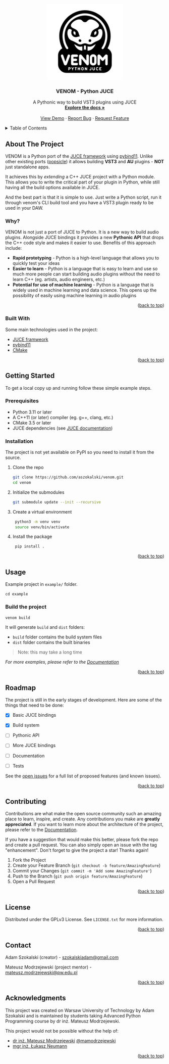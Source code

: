 <!-- PROJECT LOGO -->
<br />
<div align="center">
  <a href="https://github.com/aszokalski/venom">
    <img src="docs/images/venom-logo.png" alt="Logo" width="240" height="240">
  </a>

<h3 align="center">VENOM - Python JUCE</h3>

  <p align="center">
    A Pythonic way to build VST3 plugins using JUCE
    <br />
    <a href="https://aszokalski.github.io/venom/readme.html"><strong>Explore the docs »</strong></a>
    <br />
    <br />
    <a href="">View Demo</a>
    ·
    <a href="https://github.com/aszokalski/venom/issues/new">Report Bug</a>
    ·
    <a href="https://github.com/aszokalski/venom/issues/new">Request Feature</a>
  </p>
</div>



<!-- TABLE OF CONTENTS -->
<details>
  <summary>Table of Contents</summary>
  <ol>
    <li>
      <a href="#about-the-project">About The Project</a>
      <ul>
        <li><a href="#built-with">Built With</a></li>
      </ul>
    </li>
    <li>
      <a href="#getting-started">Getting Started</a>
      <ul>
        <li><a href="#prerequisites">Prerequisites</a></li>
        <li><a href="#installation">Installation</a></li>
      </ul>
    </li>
    <li><a href="#usage">Usage</a></li>
    <li><a href="#roadmap">Roadmap</a></li>
    <li><a href="#contributing">Contributing</a></li>
    <li><a href="#license">License</a></li>
    <li><a href="#contact">Contact</a></li>
    <li><a href="#acknowledgments">Acknowledgments</a></li>
  </ol>
</details>



<!-- ABOUT THE PROJECT -->
## About The Project

VENOM is a Python port of the [JUCE framework](https://github.com/juce-framework/JUCE) using [pybind11](https://github.com/pybind/pybind11). Unlike other existing ports ([popsicle](https://github.com/kunitoki/popsicle)) it allows building **VST3** and **AU** plugins - **NOT** just standalone apps. 

It achieves this by _extending_ a C++ JUCE project with a Python module. This allows you to write the critical part of your plugin in Python, while still having all the build options available in JUCE.

And the best part is that it is simple to use. Just write a Python script, run it through venom's CLI build tool and you have a VST3 plugin ready to be used in your DAW.
### Why?

VENOM is not just a port of JUCE to Python. It is a new way to build audio plugins. Alongside JUCE bindings it provides a new **Pythonic API** that drops the C++ code style and makes it easier to use. Benefits of this approach include:
* **Rapid prototyping** - Python is a high-level language that allows you to quickly test your ideas
* **Easier to learn** - Python is a language that is easy to learn and use so much more people can start building audio plugins without the need to learn C++ (eg. artists, audio engineers, etc.)
* **Potential for use of machine learning** - Python is a language that is widely used in machine learning and data science. This opens up the possibility of easily using machine learning in audio plugins


<p align="right">(<a href="#readme-top">back to top</a>)</p>



### Built With
Some main technologies used in the project:
* [JUCE framweork](https://github.com/juce-framework/JUCE)
* [pybind11](https://github.com/pybind/pybind11)
* [CMake](https://cmake.org)

<p align="right">(<a href="#readme-top">back to top</a>)</p>



<!-- GETTING STARTED -->
## Getting Started
To get a local copy up and running follow these simple example steps.

### Prerequisites

- Python 3.11 or later
- A C++11 (or later) compiler (eg. g++, clang, etc.)
- CMake 3.5 or later
- JUCE dependencies (see [JUCE documentation](https://github.com/juce-framework/JUCE/blob/master/docs/Linux%20Dependencies.md))


### Installation
The project is not yet available on PyPI so you need to install it from the source.

1. Clone the repo
   ```sh
   git clone https://github.com/aszokalski/venom.git
   cd venom
   ```
2. Initialize the submodules
   ```sh
   git submodule update --init --recursive
   ```
3. Create a virtual environment
   ```sh
    python3 -m venv venv
    source venv/bin/activate
    ```
   
4. Install the package
   ```sh
    pip install .
   ```

<p align="right">(<a href="#readme-top">back to top</a>)</p>



<!-- USAGE EXAMPLES -->
## Usage

Example project in `example/` folder.

```shell
cd example
```
### Build the project
```shell
venom build
```

It will generate `build` and `dist` folders:

- `build` folder contains the build system files
- `dist` folder contains the built binaries

> Note: this may take a long time
> 
_For more examples, please refer to the [Documentation]()_

<p align="right">(<a href="#readme-top">back to top</a>)</p>



<!-- ROADMAP -->
## Roadmap
The project is still in the early stages of development. Here are some of the things that need to be done:
- [x] Basic JUCE bindings
- [x] Build system
- [ ] Pythonic API
- [ ] More JUCE bindings
- [ ] Documentation
- [ ] Tests


See the [open issues](https://github.com/othneildrew/Best-README-Template/issues) for a full list of proposed features (and known issues).

<p align="right">(<a href="#readme-top">back to top</a>)</p>



<!-- CONTRIBUTING -->
## Contributing

Contributions are what make the open source community such an amazing place to learn, inspire, and create. Any contributions you make are **greatly appreciated**. If you want to learn more about the architecture of the project, please refer to the [Documentation]().

If you have a suggestion that would make this better, please fork the repo and create a pull request. You can also simply open an issue with the tag "enhancement".
Don't forget to give the project a star! Thanks again!

1. Fork the Project
2. Create your Feature Branch (`git checkout -b feature/AmazingFeature`)
3. Commit your Changes (`git commit -m 'Add some AmazingFeature'`)
4. Push to the Branch (`git push origin feature/AmazingFeature`)
5. Open a Pull Request

<p align="right">(<a href="#readme-top">back to top</a>)</p>



<!-- LICENSE -->
## License

Distributed under the GPLv3 License. See `LICENSE.txt` for more information.

<p align="right">(<a href="#readme-top">back to top</a>)</p>



<!-- CONTACT -->
## Contact

Adam Szokalski (creator) - szokalskiadam@gmail.com

Mateusz Modrzejewski (project mentor) - mateusz.modrzejewski@pw.edu.pl


<p align="right">(<a href="#readme-top">back to top</a>)</p>



<!-- ACKNOWLEDGMENTS -->
## Acknowledgments

This project was created on Warsaw University of Technology by Adam Szokalski and is maintained by students taking Advanced Python Programming course by dr inż. Mateusz Modrzejewski.

This project would not be possible without the help of:
- [dr inż. Mateusz Modrzejewski](https://repo.pw.edu.pl/info/author/WUT4141ba381fef47aa8de9d92b59ff95b2/Mateusz+Modrzejewski;jsessionid=EA2F3857E3687CF12E0975119CB22C12?lang=pl&tab=main&affil=IN&cid=3050553) [@mamodrzejewski](https://github.com/mamodrzejewski)
- [mgr inż. Łukasz Neumann](https://repo.pw.edu.pl/info/author/WUT7244d020213e4e41ac349f81b7b6f3b0/%25C5%2581ukasz%2BNeumann+title?affil=IN&r=publication&lang=pl)

<p align="right">(<a href="#readme-top">back to top</a>)</p>
